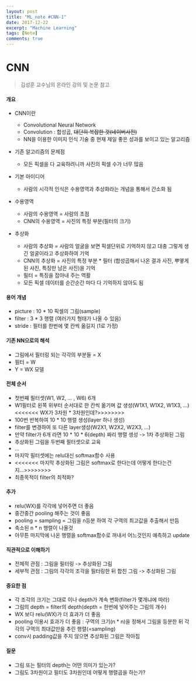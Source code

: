 ```yaml
---
layout: post
title: "ML_note #CNN-1"
date: 2017-12-22
excerpt: "Machine Learning"
tags: [Note]
comments: true
---
```

# CNN
> 김성훈 교수님의 온라인 강의 및 논문 참고

#### 개요
- CNN이란
  - Convolutional Neural Network
  - Convolution : 합성곱, ~~대단히 복잡한 것(네이버사전)~~
  - NN을 이용한 이미지 인식 기술 중 현재 제일 좋은 성과를 보이고 있는 알고리즘


- 기존 알고리즘의 문제점
  - 모든 픽셀을 다 교육하려니까 사진의 픽셀 수가 너무 많음


- 기본 아이디어
  - 사람의 시각적 인식은 수용영역과 추상화라는 개념을 통해서 간소화 됨


- 수용영역
  - 사람의 수용영역 = 사람의 초점
  - CNN의 수용영역 = 사진의 특정 부분(필터의 크기)


- 추상화
  - 사람의 추상화 = 사람의 얼굴을 보면 픽셀단위로 기억하지 않고 대충 그렇게 생긴 얼굴이라고 추상화하여 기억
  - CNN의 추상화 = 사진의 특정 부분 * 필터 (합성곱해서 나온 결과 사진, 뿌옇게 된 사진, 특징만 남은 사진)을 기억
  - 필터 = 특징을 잡아내 주는 역활
  - 모든 픽셀 데이터를 순간순간 마다 다 기억하지 않아도 됨

#### 용어 개념
- picture : 10 * 10 픽셀의 그림(sample)
- filter : 3 * 3 행렬 (여러가지 형태가 나올 수 있음)
- stride : 필터를 한번에 몇 칸씩 옮길지 (1로 가정)

#### 기존 NN으로의 해석
- 그림에서 필터링 되는 각각의 부분들 = X
- 필터 = W
- Y = WX 모델

#### 전체 순서
- 첫번쨰 필터셋(W1, W2, ... , W6) 6개
- W1필터로 왼쪽 위부터 순서대로 한 칸씩 옮기며 값 생성(W1X1, W1X2, W1X3, ...)
<<<<<<< WX가 3차원 * 3차원인데?>>>>>>>>
- 100번 반복하여 10 * 10 행렬 생성(layer 하나 생성)
- filter를 변경하여 또 다른 layer생성(W2X1, W2X2, W2X3, ...)
- 만약 filter가 6개 라면 10 * 10 * 6(depth) 짜리 행렬 생성 -> 1차 추상화된 그림
- 추상화된 그림을 두번째 필터셋으로 교육
- ...
- 마지막 필터셋에는 relu대신 softmax함수 사용
- <<<<<<< 마지막 추상화된 그림은 softmax로 한다는데 어떻게 한다는건지...>>>>>>>>
- 최종목적이 filter의 최적화?

#### 추가
- relu(WX)를 각각에 넣어주면 더 좋음
- 중간중간 pooling 해주는 것이 좋음
- pooling = sampling = 그림을 n등분 하여 각 구역의 최고값을 추출해서 만듬
- 축소된 n * n 행렬이 나올것
- 아무튼 마지막에 나온 행렬을 softmax함수로 꺼내서 어느것인지 예측하고 update

#### 직관적으로 이해하기
- 전체적 관점 : 그림을 필터링 -> 추상화된 그림
- 세부적 관점 : 그림의 각각의 조각을 필터링한 뒤 합친 그림 -> 추상화된 그림

#### 중요한 점
- 각 조각의 크기는 그대로 이나 depth가 계속 변화(filter가 몇개냐에 따라)
- 그림의 depth = filter의 depth(depth = 한번에 넣어주는 그림의 개수)
- WX 보다 relu(WX)가 더 효과가 더 좋음
- pooling 이용시 효과가 더 좋음 : 구역의 크기(n * n)을 정해서 그림을 등분한 뒤 각각의 구역의 최대값만을 추린 행렬(=sampling)
- conv시 padding값을 주지 않으면 추상화된 그림은 작아짐


#### 질문
- 그림 또는 필터의 depth는 어떤 의미가 있는가?
- 그림도 3차원이고 필터도 3차원인데 어떻게 행렬곱을 하는가?
